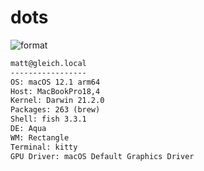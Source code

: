 
# dots

![format](https://github.com/gleich/dots/workflows/format/badge.svg)

```txt
matt@gleich.local 
----------------- 
OS: macOS 12.1 arm64 
Host: MacBookPro18,4 
Kernel: Darwin 21.2.0 
Packages: 263 (brew) 
Shell: fish 3.3.1 
DE: Aqua 
WM: Rectangle 
Terminal: kitty 
GPU Driver: macOS Default Graphics Driver 
```

